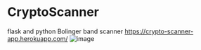 # CryptoScanner
flask and python 
Bolinger band scanner
https://crypto-scanner-app.herokuapp.com/
![image](https://user-images.githubusercontent.com/67838093/190018503-3fa831cb-46a4-44bb-8ff6-eed61a005405.png)
